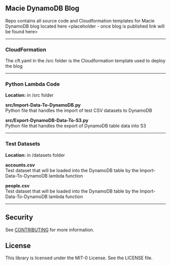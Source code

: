 ## Macie DynamoDB Blog

Repo contains all source code and Cloudformation templates for Macie DynamoDB blog located here <placeholder - once blog is published link will be found here>

<hr/>

### CloudFormation

The cft.yaml in the /src folder is the Cloudformation template used to deploy the blog

<hr/>

### Python Lambda Code

**Location:** in /src folder

**src/Import-Data-To-DynamoDB.py**
<br>
Python file that handles the import of test CSV datasets to DynamoDB

**src/Export-DynamoDB-Data-To-S3.py**
<br>
Python file that handles the export of DynamoDB table data into S3

<hr/>

### Test Datasets

**Location:** in /datasets folder

**accounts.csv** <br>Test dataset that will be loaded into the DynamoDB table by the Import-Data-To-DynamoDB lambda function

**people.csv** <br> Test dataset that will be loaded into the DynamoDB table by the Import-Data-To-DynamoDB lambda function

<hr/>

## Security

See [CONTRIBUTING](CONTRIBUTING.md#security-issue-notifications) for more information.

## License

This library is licensed under the MIT-0 License. See the LICENSE file.
